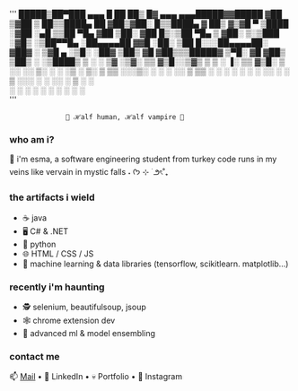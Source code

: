 '''
  █████▒██▀███   ▄▄▄       █    ██  ██▒   █▓ ▄▄▄     ▄▄▄█████▓▓█████ 
▓██   ▒▓██ ▒ ██▒▒████▄     ██  ▓██▒▓██░   █▒▒████▄   ▓  ██▒ ▓▒▓█   ▀ 
▒████ ░▓██ ░▄█ ▒▒██  ▀█▄  ▓██  ▒██░ ▓██  █▒░▒██  ▀█▄ ▒ ▓██░ ▒░▒███   
░▓█▒  ░▒██▀▀█▄  ░██▄▄▄▄██ ▓▓█  ░██░  ▒██ █░░░██▄▄▄▄██░ ▓██▓ ░ ▒▓█  ▄ 
░▒█░   ░██▓ ▒██▒ ▓█   ▓██▒▒▒█████▓    ▒▀█░   ▓█   ▓██▒ ▒██▒ ░ ░▒████▒
 ▒ ░   ░ ▒▓ ░▒▓░ ▒▒   ▓▒█░░▒▓▒ ▒ ▒    ░ ▐░   ▒▒   ▓▒█░ ▒ ░░   ░░ ▒░ ░
 ░       ░▒ ░ ▒░  ▒   ▒▒ ░░░▒░ ░ ░    ░ ░░    ▒   ▒▒ ░   ░     ░ ░  ░
 ░ ░     ░░   ░   ░   ▒    ░░░ ░ ░      ░░    ░   ▒    ░         ░   
          ░           ░  ░   ░           ░        ░  ░           ░  ░
                                        ░                            
'''

                  🦇 ℋalf human, ℋalf vampire 🦇
### who am i?
🖤 i'm esma, a software engineering student from turkey
code runs in my veins like vervain in mystic falls ˖ ᡣ𐭩 ⊹ ࣪  ౨ৎ˚₊

### the artifacts i wield
- ☕ java
- 🖥️ C# & .NET
- 🐍 python
- 🌐 HTML / CSS / JS
- 🧠 machine learning & data libraries (tensorflow, scikitlearn. matplotlib...)

### recently i'm haunting
- 🕵️ selenium, beautifulsoup, jsoup
- 🕸️ chrome extension dev
- 🧲 advanced ml & model ensembling

### contact me
📫 [Mail](mailto:esmaasyldrm@gmail.com) • 💼 LinkedIn • 💀 Portfolio • 📸 Instagram
